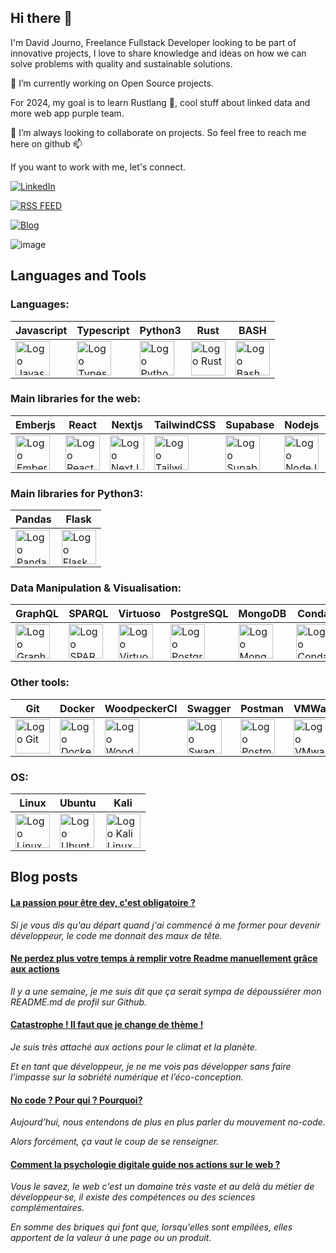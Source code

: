## Hi there 👋

I'm David Journo, Freelance Fullstack Developer looking to be part of innovative projects, I love to share knowledge and ideas on how we can solve problems with quality and sustainable solutions.

🔭 I’m currently working on Open Source projects.

For 2024, my goal is to learn Rustlang 🦀, cool stuff about linked data and more web app purple team.

👯 I’m always looking to collaborate on projects. So feel free to reach me here on github 📫 

If you want to work with me, let's connect.

[![LinkedIn](https://img.shields.io/badge/LinkedIn-Hire%20me-blue?style=for-the-badge&logo=linkedin)](https://linkedin.com/in/david-journo)

[![RSS FEED](https://img.shields.io/badge/Rss-Browse-orange?style=for-the-badge&logo=rss)](https://feedly.com/i/subscription/feed/https://www.davidjourno.dev/rss)

[![Blog](https://img.shields.io/badge/Blog-Vist-blueviolet?style=for-the-badge&logo=ghost)](https://www.davidjourno.dev)

![image](https://www.codewars.com/users/Poltergeistz/badges/micro)

## Languages and Tools 

### Languages:
| Javascript | Typescript | Python3 | Rust | BASH |
|----------|----------|----------|----------|----------|
|  <img src="https://cdn.jsdelivr.net/gh/devicons/devicon@latest/icons/javascript/javascript-original.svg" title="Javascript"  alt="Logo Javascript" width="55" height="55"/> |  <img src="https://cdn.jsdelivr.net/gh/devicons/devicon@latest/icons/typescript/typescript-original.svg" title="Typescript"  alt="Logo Typescript" width="55" height="55"/> | <img src="https://cdn.jsdelivr.net/gh/devicons/devicon@latest/icons/python/python-original.svg" title="Python"  alt="Logo Python" width="55" height="55"/>  |  <img src="https://cdn.jsdelivr.net/gh/devicons/devicon@latest/icons/rust/rust-original.svg" title="Rust" alt="Logo Rust" width="55" height="55"/>| <img src="https://cdn.jsdelivr.net/gh/devicons/devicon@latest/icons/bash/bash-original.svg" title="Bash" alt="Logo Bash" width="55" height="55"/>|
          


### Main libraries for the web:

| Emberjs | React | Nextjs | TailwindCSS | Supabase | Nodejs | Threejs
|----------|----------|----------|----------|----------|----------|----------|
|<img src="https://cdn.jsdelivr.net/gh/devicons/devicon@latest/icons/ember/ember-original-wordmark.svg" title="Emberjs" alt="Logo EmberJs" width="55" height="55"/>|<img src="https://cdn.jsdelivr.net/gh/devicons/devicon@latest/icons/react/react-original-wordmark.svg" title="React" alt="Logo React" width="55" height="55"/>|<img src="https://cdn.jsdelivr.net/gh/devicons/devicon@latest/icons/nextjs/nextjs-original-wordmark.svg" title="Nextjs" alt="Logo NextJs" width="55" height="55"/>|<img src="https://cdn.jsdelivr.net/gh/devicons/devicon@latest/icons/tailwindcss/tailwindcss-original-wordmark.svg" title="Tailwindcss" alt="Logo Tailwindcss" width="55" height="55"/>| <img src="https://cdn.jsdelivr.net/gh/devicons/devicon@latest/icons/supabase/supabase-original-wordmark.svg" title="Supabase" alt="Logo Supabase" width="55" height="55"/> | <img src="https://cdn.jsdelivr.net/gh/devicons/devicon@latest/icons/nodejs/nodejs-original-wordmark.svg" title="nodejs" alt="Logo NodeJS" width="55" height="55"/> | <img src="https://cdn.jsdelivr.net/gh/devicons/devicon@latest/icons/threejs/threejs-original-wordmark.svg" title="Threejs" alt="Logo NodeJS" width="55" height="55"/> |
  

### Main libraries for Python3:

| Pandas | Flask |
|----------|----------|
| <img src="https://cdn.jsdelivr.net/gh/devicons/devicon@latest/icons/pandas/pandas-original.svg" title="Pandas" alt="Logo Pandas" width="55" height="55"/>| <img src="https://cdn.jsdelivr.net/gh/devicons/devicon@latest/icons/flask/flask-original.svg" title="Flask" alt="Logo Flask" width="55" height="55"/> |


### Data Manipulation & Visualisation:

| GraphQL  | SPARQL | Virtuoso | PostgreSQL | MongoDB | Conda | Jupyter |
|----------|----------|----------|----------|----------|----------|----------|
|<img src="https://cdn.jsdelivr.net/gh/devicons/devicon@latest/icons/graphql/graphql-plain-wordmark.svg" title="GraphQL" alt="Logo GraphQL" width="55" height="55"/> |<img src="https://github.com/Poltergeistz/poltergeistz/assets/38471754/ddc57e5a-c90d-46a0-a446-697b59f6ee4b" title="SPARQL" alt="Logo SPARQL" width="55" height="55"/>|<img src="https://github.com/Poltergeistz/poltergeistz/assets/38471754/d78f6c8b-919c-4012-9d83-8b8d1bff2683" title="Virtuoso" alt="Logo Virtuoso" width="55" height="55"/>|<img src="https://cdn.jsdelivr.net/gh/devicons/devicon@latest/icons/postgresql/postgresql-original.svg" title="PostgreSQL" alt="Logo PostgreSQL" width="55" height="55"/> | <img src="https://cdn.jsdelivr.net/gh/devicons/devicon@latest/icons/mongodb/mongodb-original-wordmark.svg" title="MongoDB" alt="Logo MongoDB" width="55" height="55"/> | <img src="https://cdn.jsdelivr.net/gh/devicons/devicon@latest/icons/anaconda/anaconda-original-wordmark.svg" title="Anaconda" alt="Logo Conda" width="55" height="55"/>|<img src="https://cdn.jsdelivr.net/gh/devicons/devicon@latest/icons/jupyter/jupyter-original-wordmark.svg" title="Jupiter" alt="Logo Jupiter" width="55" height="55"/>|

  
### Other tools:

| Git | Docker | WoodpeckerCI | Swagger | Postman | VMWare | Farm |
|----------|----------|----------|----------|----------|----------|----------|
|<img src="https://cdn.jsdelivr.net/gh/devicons/devicon@latest/icons/git/git-original-wordmark.svg" title="Git" alt="Logo Git" width="55" height="55"/>|<img src="https://cdn.jsdelivr.net/gh/devicons/devicon@latest/icons/docker/docker-original-wordmark.svg" title="Docker" alt="Logo Docker" width="55" height="55"/>| <img src="https://woodpecker-ci.org/img/logo.svg" title="WoodpeckerCI" alt="Logo WoodpeckerCI" width="55" height="55"/> |<img src="https://cdn.jsdelivr.net/gh/devicons/devicon@latest/icons/swagger/swagger-original-wordmark.svg" title="Swagger" alt="Logo Swagger" width="55" height="55"/>|<img src="https://cdn.jsdelivr.net/gh/devicons/devicon@latest/icons/postman/postman-original-wordmark.svg" title="Postman" alt="Logo Postman" width="55" height="55"/>|<img src="https://1000logos.net/wp-content/uploads/2021/05/VMware-logo.png" title="VMware" alt="Logo VMware" width="55" height="55"/>| <img src="https://www.farmfe.org/img/logo.png" title="Farm" alt="Logo Farm" width="55" height="55"/> |


### OS:

| Linux | Ubuntu | Kali |
|----------|----------|----------|
| <img src="https://cdn.jsdelivr.net/gh/devicons/devicon@latest/icons/linux/linux-original.svg" title="Linux" alt="Logo Linux" width="55" height="55"/> | <img src="https://cdn.jsdelivr.net/gh/devicons/devicon@latest/icons/ubuntu/ubuntu-original.svg" title="Ubuntu" alt="Logo Ubuntu" width="55" height="55"/> | <img src="https://upload.wikimedia.org/wikipedia/commons/thumb/4/4b/Kali_Linux_2.0_wordmark.svg/1920px-Kali_Linux_2.0_wordmark.svg.png" title="Kali Linux" alt="Logo Kali Linux" width="55" height="55"/> |


## Blog posts
<!--START_SECTION:feed-->
#### [La passion pour être dev, c&#39;est obligatoire ?](https:&#x2F;&#x2F;www.davidjourno.dev&#x2F;la-passion-pour-etre-dev-cest-obligatoire&#x2F;) 
<em>Si je vous dis qu&#39;au départ quand j&#39;ai commencé à me former pour devenir développeur, le code me donnait des maux de tête.</em>
#### [Ne perdez plus votre temps à remplir votre Readme manuellement grâce aux actions](https:&#x2F;&#x2F;www.davidjourno.dev&#x2F;ne-perdez-plus-votre-temps-a-remplir-votre-readme-manuellement-grace-aux-actions&#x2F;) 
<em>Il y a une semaine, je me suis dit que ça serait sympa de dépoussiérer mon README.md de profil sur Github.</em>
#### [Catastrophe ! Il faut que je change de thème !](https:&#x2F;&#x2F;www.davidjourno.dev&#x2F;catastrophe-il-faut-que-je-change-de-theme&#x2F;) 
<em>Je suis très attaché aux actions pour le climat et la planète.

Et en tant que développeur, je ne me vois pas développer sans faire l’impasse sur la sobriété numérique et l’éco-conception.</em>
#### [No code ? Pour qui ? Pourquoi?](https:&#x2F;&#x2F;www.davidjourno.dev&#x2F;no-code-pour-qui-pourquoi&#x2F;) 
<em>Aujourd’hui, nous entendons de plus en plus parler du mouvement no-code.

Alors forcément, ça vaut le coup de se renseigner.</em>
#### [Comment la psychologie digitale guide nos actions sur le web ?](https:&#x2F;&#x2F;www.davidjourno.dev&#x2F;comment-la-psychologie-digitale-guide-nos-actions-sur-le-web&#x2F;) 
<em>Vous le savez, le web c&#39;est un domaine très vaste et au delà du métier de développeur·se, il existe des compétences ou des sciences complémentaires.

En somme des briques qui font que, lorsqu&#39;elles sont empilées, elles apportent de la valeur à une page ou un produit.</em>
<!--END_SECTION:feed-->


<!--
**Poltergeistz/poltergeistz** is a ✨ _special_ ✨ repository because its `README.md` (this file) appears on your GitHub profile.
-->
